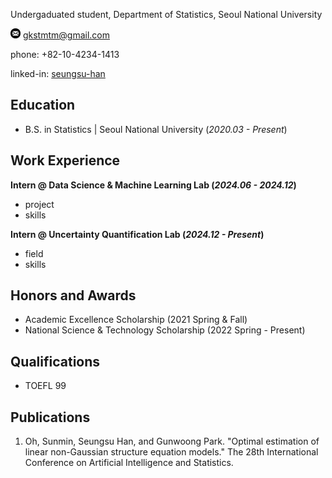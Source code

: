 Undergaduated student, Department of Statistics, Seoul National University

<img src="picture/mail.png" alt="email" width="16" height="16"> gkstmtm@gmail.com

phone: +82-10-4234-1413

linked-in: [seungsu-han](https://www.linkedin.com/in/seungsu-han-a92201330/)

## Education	        		
- B.S. in Statistics | Seoul National University (_2020.03 - Present_)

## Work Experience
**Intern @ Data Science & Machine Learning Lab (_2024.06 - 2024.12_)**
- project
- skills

**Intern @ Uncertainty Quantification Lab (_2024.12 - Present_)**
- field
- skills

## Honors and Awards
- Academic Excellence Scholarship (2021 Spring & Fall)
- National Science & Technology Scholarship (2022 Spring - Present)


## Qualifications
 - TOEFL 99

## Publications
1. Oh, Sunmin, Seungsu Han, and Gunwoong Park. "Optimal estimation of linear non-Gaussian structure equation models." The 28th International Conference on Artificial Intelligence and Statistics.
